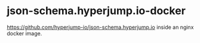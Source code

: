 # json-schema.hyperjump.io-docker

https://github.com/hyperjump-io/json-schema.hyperjump.io inside an nginx docker image.